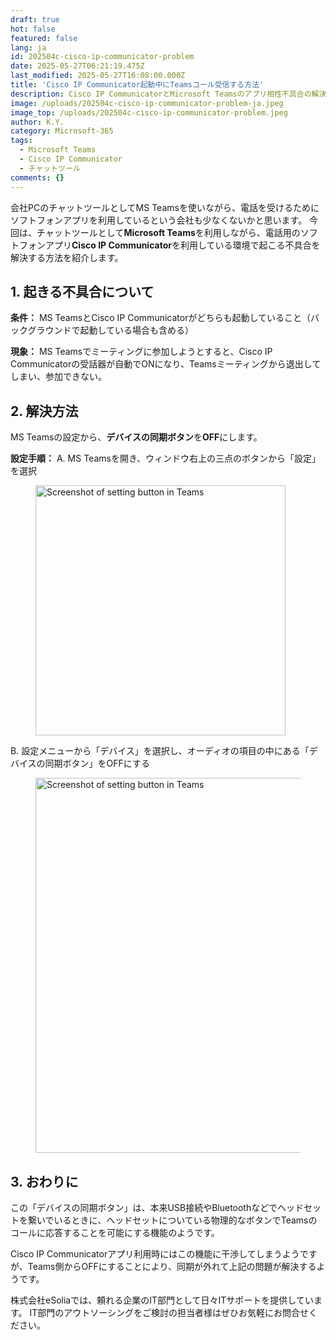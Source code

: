 ```yaml
---
draft: true
hot: false
featured: false
lang: ja
id: 202504c-cisco-ip-communicator-problem
date: 2025-05-27T06:21:19.475Z
last_modified: 2025-05-27T16:08:00.000Z
title: 'Cisco IP Communicator起動中にTeamsコール受信する方法'
description: Cisco IP CommunicatorとMicrosoft Teamsのアプリ相性不具合の解決方法を紹介します
image: /uploads/202504c-cisco-ip-communicator-problem-ja.jpeg
image_top: /uploads/202504c-cisco-ip-communicator-problem.jpeg
author: K.Y.
category: Microsoft-365
tags:
  - Microsoft Teams
  - Cisco IP Communicator
  - チャットツール
comments: {}
---
```

会社PCのチャットツールとしてMS Teamsを使いながら、電話を受けるためにソフトフォンアプリを利用しているという会社も少なくないかと思います。 今回は、チャットツールとして**Microsoft Teams**を利用しながら、電話用のソフトフォンアプリ**Cisco IP Communicator**を利用している環境で起こる不具合を解決する方法を紹介します。 

<!--more-->

## 1. 起きる不具合について 
**条件：**
MS TeamsとCisco IP Communicatorがどちらも起動していること（バックグラウンドで起動している場合も含める） 

**現象：** 
MS Teamsでミーティングに参加しようとすると、Cisco IP Communicatorの受話器が自動でONになり、Teamsミーティングから退出してしまい、参加できない。 

## 2. 解決方法 
MS Teamsの設定から、**デバイスの同期ボタン**を**OFF**にします。 

**設定手順：** 
A. MS Teamsを開き、ウィンドウ右上の三点のボタンから「設定」を選択 
<figure class="flex flex-col justify-start items-left">
  <img alt="Screenshot of setting button in Teams" src="/uploads/202504c-cisco-ip-communicator-problem1.png" width="400px" transform-images="avif webp png jpeg 00@2">
</figure>

B. 設定メニューから「デバイス」を選択し、オーディオの項目の中にある「デバイスの同期ボタン」をOFFにする 
<figure class="flex flex-col justify-start items-left">
  <img alt="Screenshot of setting button in Teams" src="/uploads/202504c-cisco-ip-communicator-problem2-ja.png" width="600px" transform-images="avif webp png jpeg 600@2">
</figure>

## 3. おわりに 
この「デバイスの同期ボタン」は、本来USB接続やBluetoothなどでヘッドセットを繋いでいるときに、ヘッドセットについている物理的なボタンでTeamsのコールに応答することを可能にする機能のようです。 

Cisco IP Communicatorアプリ利用時にはこの機能に干渉してしまうようですが、Teams側からOFFにすることにより、同期が外れて上記の問題が解決するようです。

株式会社eSoliaでは、頼れる企業のIT部門として日々ITサポートを提供しています。
IT部門のアウトソーシングをご検討の担当者様はぜひお気軽にお問合せください。
